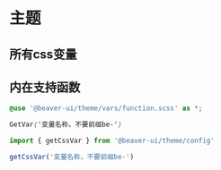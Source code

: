 <script setup>
    import PageColor  from '../components/color/color.vue'
</script>

# 主题

## 所有css变量
<PageColor />

## 内在支持函数
```scss
@use '@beaver-ui/theme/vars/function.scss' as *;

GetVar('变量名称，不要前缀be-')
```
```javascript
import { getCssVar } from '@beaver-ui/theme/config'

getCssVar('变量名称，不要前缀be-')
```
